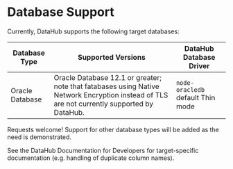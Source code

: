 # Database Support

Currently, DataHub supports the following target databases: 

| Database Type | Supported Versions | DataHub Database Driver | 
| ----- | ------| ---- | 
| Oracle Database | Oracle Database 12.1 or greater; note that fatabases using Native Network Encryption instead of TLS are not currently supported by DataHub. | `node-oracledb` default Thin mode | 

Requests welcome! Support for other database types will be added as the need is demonstrated.

See the <a :href="$withBase('/DataHub_UserSetUpDoc.docx')" download>DataHub Documentation for Developers</a> for target-specific documentation (e.g. handling of duplicate column names).
